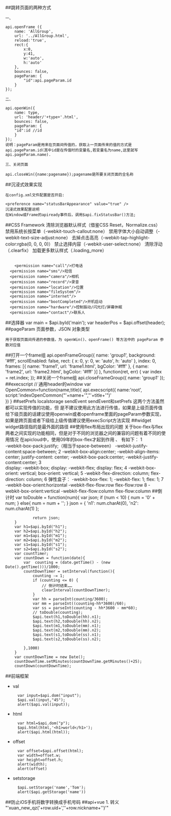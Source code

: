 ##跳转页面的两种方式

	一、

	api.openFrame ({
        name: 'AllGroup',
        url: '../AllGroup.html',
        reload:'true',
        rect:{
            x:0,
            y:41,
            w:'auto',
            h:'auto'
        },
        bounces: false,
        pageParam: {
            "id":api.pageParam.id 
        }
    });

	二、

	api.openWin({
		name: type,
		url: 'header/'+type+'.html',
		bounces: false,
		pageParam: {
		"id":id	//id
		}
	});
	说明：pageParam是用来在页面间传值的，获取上一页面传来的值的方式是api.pageParam.id(其中id是在传值时的变量名,若变量名为name,这里就写api.pageParam.name).
	
	三、关闭页面
	
	api.closeWin({name:pagename});pagename是所要关闭页面的全名称
##沉浸式效果实现

	在config.xml文件配置是否开启:

	<preference name="statusBarAppearance" value="true" />
	沉浸式效果配置说明
	在Window或Frame的apiready事件后，调用$api.fixStatusBar()方法;
##CSS Framework
	清除浏览器默认样式（借鉴CSS Reset，Normalize.css）
	禁用系统长按菜单（-webkit-touch-callout:none）
	禁用字体大小自动调整（-webkit-text-size-adjust:none）
	去掉点击高亮（-webkit-tap-highlight-color:rgba(0, 0, 0, 0)）
	禁止选择内容（-webkit-user-select:none）
	清除浮动（.clearfix）
	加载更多默认样式（.loading_more）
##
		<permission name="call"/>打电话
	  <permission name="sms"/>短信
	  <permission name="camera"/>相机
	  <permission name="record"/>录音
	  <permission name="location"/>位置
	  <permission name="fileSystem"/>
	  <permission name="internet"/>
	  <permission name="bootCompleted"/>开机启动
	  <permission name="hardware"/>控制振动/闪光灯/屏幕休眠
	  <permission name="contact"/>联系人
##选择器
	var main = $api.byId('main');
	var headerPos = $api.offset(header);
##pageParam
	页面参数，JSON 对象类型

	用于获取页面间传递的参数值，为 openWin()、openFrame() 等方法中的 pageParam 参数对应值
##打开一个frame组
	api.openFrameGroup({
    name: 'group1',
    background: '#fff',
    scrollEnabled: false,
    rect: {
        x: 0,
        y: 0,
        w: 'auto',
        h: 'auto'
    },
    index: 0,
    frames: [{
        name: 'frame1',
        url: 'frame1.html',
        bgColor: '#fff'
    }, {
        name: 'frame2',
        url: 'frame2.html',
        bgColor: '#fff'
    }]
	}, function(ret, err) {
    	var index = ret.index;
	});
##关闭一个frame组
	api.closeFrameGroup({
    	name: 'group1'
	});
##execscript
	// 通用header的window
	var OpenCommon=function(name,title){
		api.execscript({
			name:'root',
			script:'indexOpenCommon("'+name+'","'+title+'")' 	
		})
	}
##setPrefs   localstorage  sendEvent
	sendEvent和setPrefs 这两个方法虽然都可以实现传值的功能，但
	是不建议使用此方法进行传值，如果是上级页面传值给下级页面的话建议使用openwin或者openframe里面的pageParam参数实现，
	如果是跨页面或者下级给上级传值建议使用execScript方法实现
##widget
	widget路径指的是最外面的路径
##使用flex布局出现的问题
	关于box-flex与flex两者之间实现的功能相同，但是对于不同的浏览器之间的兼容的问题有着不同的使用情况
	在apicloud中，使用09年的box-flex才起到作用	、
	有如下：
		1  
			-webkit-box-pack:justify;（相当于space-between）
			-webkit-justify-content:space-between;
		2 
			-webkit-box-align:center;
	        -webkit-align-items: center;
	        justify-content: center;
	        -webkit-box-pack:center;
	        -webkit-justify-content:center;
		3  	
			display: -webkit-box;
            display: -webkit-flex;
            display: flex;
		4
            -webkit-box-orient: vertical;
            box-orient: vertical;
		5
            -webkit-flex-direction: column;
            flex-direction: column;
		6 
			弹性盒子：
			-webkit-box-flex: 1; 
			-webkit-flex: 1;
			flex: 1;
		7  
			-webkit-box-orient:horizontal
			-webkit-flex-flow:row
			flex-flow:row
		8
			-webkit-box-orient:vertical
			-webkit-flex-flow:column
			flex-flow:column
##倒计时
		var toDouble = function(num){
                var json;
                if (num < 10) {
                    num = '0' + num;
                } else{
                    num = num + '';
                }
                json = {
                    'n1': num.charAt(0),
                    'n2': num.charAt(1)
                };
                
                return json;
        }
	    var h1=$api.byId("h1");
	    var h2=$api.byId("h2");
	    var m1=$api.byId("m1");
	    var m2=$api.byId("m2");
	    var s1=$api.byId("s1");
	    var s2=$api.byId("s2");
	    var countTimer;
	    var countDown = function(date){
        	var  counting = (date.getTime() - (new Date().getTime()))/1000;
        	countDownTimer = setInterval(function(){
                counting -= 1; 
                if (counting <= 0) {
                    // 倒计时结束……
                    clearInterval(countDownTimer);
                }
                var hh = parseInt(counting/3600);
                var mm = parseInt((counting-hh*3600)/60);
                var ss = parseInt(counting - hh*3600 - mm*60);
                // toDouble(counting);
                $api.text(h1,toDouble(hh).n1);
                $api.text(h2,toDouble(hh).n2);
                $api.text(m1,toDouble(mm).n1);
                $api.text(m2,toDouble(mm).n2);
                $api.text(s1,toDouble(ss).n1);
                $api.text(s2,toDouble(ss).n2);

            },1000)
	    }
	    var countDownTime = new Date();
        countDownTime.setMinutes(countDownTime.getMinutes()+25);
	    countDown(countDownTime);
##前端框架
- val

		var input=$api.dom("input");
	   	$api.val(input,"45");
	   	alert($api.val(input));
- html	

		var html=$api.dom("p");
		$api.html(html,'<h1>world</h1>');
		alert($api.html(html));
- offset	

 		
		var offset=$api.offset(html);
		var width=offset.w;
		var height=offset.h;
		alert(width);
		alert(offset)
- setstorage
    
 		$api.setStorage('name','Tom');
		alert($api.getStorage('name'))
##防止iOS手机将数字转换成手机号码
	<meta name="format-detection" content="telephone=no"/>
##api+vue
	1. 转义
		"'xuan_new_qz('+row.uid+',\''+row.nickname+'\')'"